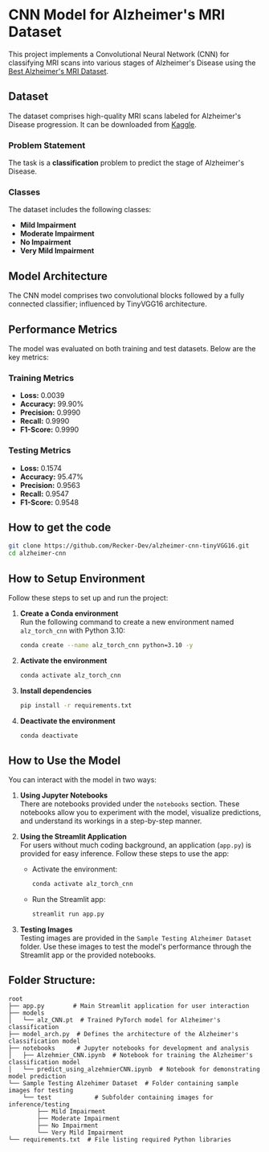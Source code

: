 # CNN Model for Alzheimer's MRI Dataset

This project implements a Convolutional Neural Network (CNN) for classifying MRI scans into various stages of Alzheimer's Disease using the [Best Alzheimer's MRI Dataset](https://www.kaggle.com/datasets/lukechugh/best-alzheimer-mri-dataset-99-accuracy/data).

## Dataset

The dataset comprises high-quality MRI scans labeled for Alzheimer's Disease progression. It can be downloaded from [Kaggle](https://www.kaggle.com/datasets/lukechugh/best-alzheimer-mri-dataset-99-accuracy/data).

### Problem Statement  
The task is a **classification** problem to predict the stage of Alzheimer's Disease.

### Classes
The dataset includes the following classes:
- **Mild Impairment**
- **Moderate Impairment**
- **No Impairment**
- **Very Mild Impairment**


## Model Architecture

The CNN model comprises two convolutional blocks followed by a fully connected classifier; influenced by TinyVGG16 architecture.

## Performance Metrics

The model was evaluated on both training and test datasets. Below are the key metrics:

### Training Metrics

- **Loss:** 0.0039
- **Accuracy:** 99.90%
- **Precision:** 0.9990
- **Recall:** 0.9990
- **F1-Score:** 0.9990

### Testing Metrics

- **Loss:** 0.1574
- **Accuracy:** 95.47%
- **Precision:** 0.9563
- **Recall:** 0.9547
- **F1-Score:** 0.9548

## How to get the code

```bash
git clone https://github.com/Recker-Dev/alzheimer-cnn-tinyVGG16.git
cd alzheimer-cnn
```

## How to Setup Environment

Follow these steps to set up and run the project:

1. **Create a Conda environment**  
   Run the following command to create a new environment named `alz_torch_cnn` with Python 3.10:

   ```bash
   conda create --name alz_torch_cnn python=3.10 -y
   ```

2. **Activate the environment**

   ```bash
   conda activate alz_torch_cnn
   ```

3. **Install dependencies**

   ```bash
   pip install -r requirements.txt
   ```

4. **Deactivate the environment**
   ```bash
   conda deactivate
   ```

## How to Use the Model

You can interact with the model in two ways:

1. **Using Jupyter Notebooks**  
   There are notebooks provided under the `notebooks` section. These notebooks allow you to experiment with the model, visualize predictions, and understand its workings in a step-by-step manner.

2. **Using the Streamlit Application**  
   For users without much coding background, an application (`app.py`) is provided for easy inference. Follow these steps to use the app:

   - Activate the environment:
     ```bash
     conda activate alz_torch_cnn
     ```
   - Run the Streamlit app:
     ```bash
     streamlit run app.py
     ```

3. **Testing Images**  
   Testing images are provided in the `Sample Testing Alzheimer Dataset` folder. Use these images to test the model's performance through the Streamlit app or the provided notebooks.

## Folder Structure:

```
root
├── app.py        # Main Streamlit application for user interaction
├── models
│   └── alz_CNN.pt  # Trained PyTorch model for Alzheimer's classification
├── model_arch.py  # Defines the architecture of the Alzheimer's classification model
├── notebooks      # Jupyter notebooks for development and analysis
│   ├── Alzehmier_CNN.ipynb  # Notebook for training the Alzheimer's classification model
│   └── predict_using_alzehmierCNN.ipynb  # Notebook for demonstrating model prediction
└── Sample Testing Alzehimer Dataset  # Folder containing sample images for testing
    └── test            # Subfolder containing images for inference/testing
        ├── Mild Impairment
        ├── Moderate Impairment
        ├── No Impairment
        └── Very Mild Impairment
└── requirements.txt  # File listing required Python libraries
```
